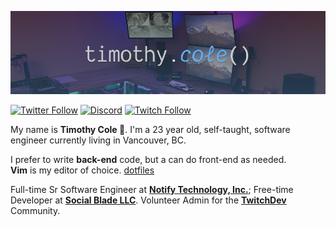 [![Timothy Cole](./banner.png)](https://timcole.me)

[![Twitter Follow](https://img.shields.io/badge/dynamic/json.svg?color=1DA1F2&labelColor=1A90D9&logo=twitter&logoColor=ffffff&label=&query=%24.results[2].followers&url=https%3A%2F%2Ftimcole.me%2Fapi%2Fstats&suffix=%20Followers)](https://twitter.com/modesttim)
[![Discord](https://img.shields.io/discord/313591755180081153.svg?label=&logo=discord&logoColor=ffffff&color=7389D8&labelColor=6A7EC2)](https://modest.land/discord)
[![Twitch Follow](https://img.shields.io/badge/dynamic/json.svg?color=6441A4&labelColor=5A3A93&logo=twitch&label=&query=%24.results[1].followers&url=https%3A%2F%2Ftimcole.me%2Fapi%2Fstats&suffix=%20Followers)](https://www.twitch.tv/modesttim)

My name is **Timothy Cole 🦄**. I'm a 23 year old, self-taught, software engineer currently living in Vancouver, BC.

I prefer to write **back-end** code, but a can do front-end as needed.  
**Vim** is my editor of choice. [dotfiles](https://github.com/TimothyCole/dotfiles)

Full-time Sr Software Engineer at **[Notify Technology, Inc.](https://notify.me)**; Free-time Developer at **[Social Blade LLC](https://socialblade.com)**.
Volunteer Admin for the **[TwitchDev](https://dev.twitch.tv)** Community.
